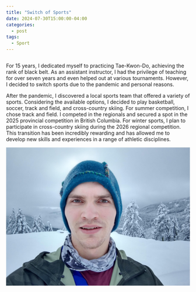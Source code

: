 ```yaml
---
title: "Switch of Sports"
date: 2024-07-30T15:00:00-04:00
categories:
  - post
tags:
  - Sport
---
```


<div style="display: flex; align-items: center; flex-direction: column;">
  <div style="flex: 1;">
    <p>For 15 years, I dedicated myself to practicing Tae-Kwon-Do, achieving the rank of black belt. As an assistant instructor, I had the privilege of teaching for over seven years and even helped out at various tournaments. However, I decided to switch sports due to the pandemic and personal reasons.</p>
    <p>After the pandemic, I discovered a local sports team that offered a variety of sports. Considering the available options, I decided to play basketball, soccer, track and field, and cross-country skiing. For summer competition, I chose track and field. I competed in the regionals and secured a spot in the 2025 provincial competition in British Columbia. For winter sports, I plan to participate in cross-country skiing during the 2026 regional competition. This transition has been incredibly rewarding and has allowed me to develop new skills and experiences in a range of athletic disciplines.</p>
  </div>
  <div style="flex: 1; text-align: right;">
    <img src="/assets/images/SportSwitch.jpg" alt="Cross-Country Skiing Photo">
  </div>
</div>

